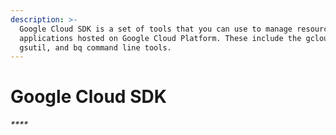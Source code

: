 ```yaml
---
description: >-
  Google Cloud SDK is a set of tools that you can use to manage resources and
  applications hosted on Google Cloud Platform. These include the gcloud,
  gsutil, and bq command line tools.
---
```


# Google Cloud SDK

_\*\*\*\*_



